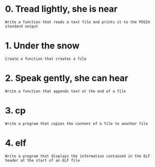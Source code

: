 # 0. Tread lightly, she is near
	Write a function that reads a text file and prints it to the POSIX standard output

# 1. Under the snow
	Create a function that creates a file

# 2. Speak gently, she can hear
	Write a function that appends text at the end of a file

# 3. cp
	Write a program that copies the content of a file to another file

# 4. elf
	Write a program that displays the information contained in the ELF header at the start of an ELF file
